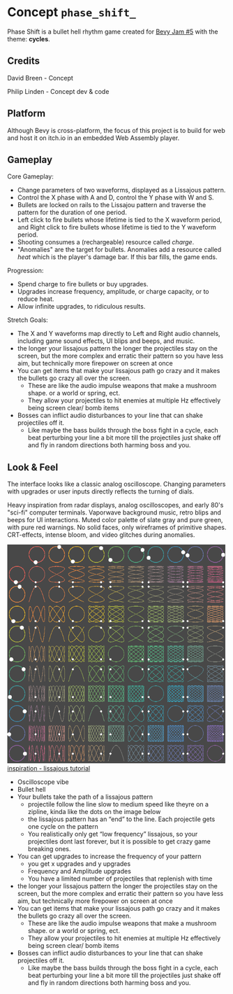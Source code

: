 # Concept `phase_shift_`

Phase Shift is a bullet hell rhythm game created for
[Bevy Jam #5](https://itch.io/jam/bevy-jam-5) with the theme: **cycles**.

## Credits
David Breen - Concept

Philip Linden - Concept dev & code

## Platform
Although Bevy is cross-platform, the focus of this project is to build for web
and host it on itch.io in an embedded Web Assembly player.

## Gameplay
Core Gameplay:

- Change parameters of two waveforms, displayed as a Lissajous pattern.
- Control the X phase with A and D, control the Y phase with W and S.
- Bullets are locked on rails to the Lissajou pattern and traverse the pattern
  for the duration of one period.
- Left click to fire bullets whose lifetime is tied to the X waveform period,
  and Right click to fire bullets whose lifetime is tied to the Y waveform
  period.
- Shooting consumes a (rechargeable) resource called _charge_.
- "Anomalies" are the target for bullets. Anomalies add a resource called _heat_
  which is the player's damage bar. If this bar fills, the game ends.

Progression:

- Spend charge to fire bullets or buy upgrades.
- Upgrades increase frequency, amplitude, or charge capacity, or to reduce heat.
- Allow infinite upgrades, to ridiculous results.

Stretch Goals:

- The X and Y waveforms map directly to Left and Right audio channels, including
  game sound effects, UI blips and beeps, and music.
- the longer your lissajous pattern the longer the projectiles stay on the
  screen, but the more complex and erratic their pattern so you have less aim,
  but technically more firepower on screen at once
- You can get items that make your lissajous path go crazy and it makes the
  bullets go crazy all over the screen.
    - These are like the audio impulse weapons that make a mushroom shape. or a
      world or spring, ect.
    - They allow your projectiles to hit enemies at multiple Hz effectively
      being screen clear/ bomb items
- Bosses can inflict audio disturbances to your line that can shake projectiles
  off it.
    - Like maybe the bass builds through the boss fight in a cycle, each beat
      perturbing your line a bit more till the projectiles just shake off and
      fly in random directions both harming boss and you.

## Look & Feel
The interface looks like a classic analog oscilloscope. Changing parameters with
upgrades or user inputs directly reflects the turning of dials.

Heavy inspiration from radar displays, analog oscilloscopes, and early 80's
"sci-fi" computer terminals. Vaporwave background music, retro blips and beeps
for UI interactions. Muted color palette of slate gray and pure green, with pure
red warnings. No solid faces, only wireframes of primitive shapes. CRT-effects,
intense bloom, and video glitches during anomalies.

![inspiration 3](assets/lissajous.gif)
[inspiration - lissajous tutorial](https://www.youtube.com/watch?v=t6nGiBzGLD8)

- Oscilloscope vibe
- Bullet hell
- Your bullets take the path of a lissajous pattern
    - projectile follow the line slow to medium speed like theyre on a zipline, kinda like the dots on the image below
    - the lissajous pattern has an “end” to the line. Each projectile gets one cycle on the pattern
    - You realistically only get “low frequency” lissajous, so your projectiles dont last forever, but it is possible to get crazy game breaking ones.
- You can get upgrades to increase the frequency of your pattern
    - you get x upgrades and y upgrades
    - Frequency and Amplitude upgrades
    - You have a limited number of projectiles that replenish with time
- the longer your lissajous pattern the longer the projectiles stay on the screen, but the more complex and erratic their pattern so you have less aim, but technically more firepower on screen at once
- You can get items that make your lissajous path go crazy and it makes the bullets go crazy all over the screen.
    - These are like the audio impulse weapons that make a mushroom shape. or a world or spring, ect.
    - They allow your projectiles to hit enemies at multiple Hz effectively being screen clear/ bomb items
- Bosses can inflict audio disturbances to your line that can shake projectiles off it.
    - Like maybe the bass builds through the boss fight in a cycle, each beat perturbing your line a bit more till the projectiles just shake off and fly in random directions both harming boss and you.
